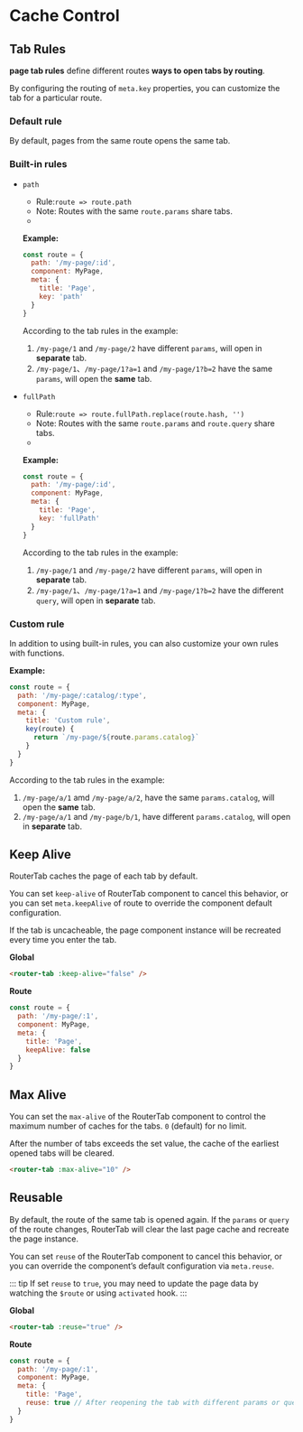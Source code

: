 # Cache Control

## Tab Rules

**page tab rules** define different routes **ways to open tabs by routing**.

By configuring the routing of `meta.key` properties, you can customize the tab for a particular route.

### Default rule

By default, pages from the same route opens the same tab.

### Built-in rules

- `path`

  - Rule:`route => route.path`
  - Note: Routes with the same `route.params` share tabs.
  - <demo-link href="/default/rule/path/a/1"/>

  **Example:**

  ```javascript {6}
  const route = {
    path: '/my-page/:id',
    component: MyPage,
    meta: {
      title: 'Page',
      key: 'path'
    }
  }
  ```

  According to the tab rules in the example:

  1. `/my-page/1` and `/my-page/2` have different `params`, will open in **separate** tab.
  2. `/my-page/1`、`/my-page/1?a=1` and `/my-page/1?b=2` have the same `params`, will open the **same** tab.

- `fullPath`

  - Rule:`route => route.fullPath.replace(route.hash, '')`
  - Note: Routes with the same `route.params` and `route.query` share tabs.
  - <demo-link href="/default/rule/fullPath/a/1"/>

  **Example:**

  ```javascript {6}
  const route = {
    path: '/my-page/:id',
    component: MyPage,
    meta: {
      title: 'Page',
      key: 'fullPath'
    }
  }
  ```

  According to the tab rules in the example:

  1. `/my-page/1` and `/my-page/2` have different `params`, will open in **separate** tab.
  2. `/my-page/1`、`/my-page/1?a=1` and `/my-page/1?b=2` have the different `query`, will open in **separate** tab.

### Custom rule

In addition to using built-in rules, you can also customize your own rules with functions.

**Example:**

```javascript {6,7,8}
const route = {
  path: '/my-page/:catalog/:type',
  component: MyPage,
  meta: {
    title: 'Custom rule',
    key(route) {
      return `/my-page/${route.params.catalog}`
    }
  }
}
```

According to the tab rules in the example:

1. `/my-page/a/1` amd `/my-page/a/2`, have the same `params.catalog`, will open the **same** tab.
2. `/my-page/a/1` and `/my-page/b/1`, have different `params.catalog`, will open in **separate** tab.

## Keep Alive

RouterTab caches the page of each tab by default.

You can set `keep-alive` of RouterTab component to cancel this behavior, or you can set `meta.keepAlive` of route to override the component default configuration.

If the tab is uncacheable, the page component instance will be recreated every time you enter the tab.

**Global**

```html
<router-tab :keep-alive="false" />
```

**Route**

```javascript {6}
const route = {
  path: '/my-page/:1',
  component: MyPage,
  meta: {
    title: 'Page',
    keepAlive: false
  }
}
```

## Max Alive

You can set the `max-alive` of the RouterTab component to control the maximum number of caches for the tabs. `0` (default) for no limit.

After the number of tabs exceeds the set value, the cache of the earliest opened tabs will be cleared.

```html
<router-tab :max-alive="10" />
```

## Reusable

By default, the route of the same tab is opened again. If the `params` or `query` of the route changes, RouterTab will clear the last page cache and recreate the page instance.

You can set `reuse` of the RouterTab component to cancel this behavior, or you can override the component’s default configuration via `meta.reuse`.

::: tip
If set `reuse` to `true`, you may need to update the page data by watching the `$route` or using `activated` hook.
:::

**Global**

```html
<router-tab :reuse="true" />
```

**Route**

```javascript {6}
const route = {
  path: '/my-page/:1',
  component: MyPage,
  meta: {
    title: 'Page',
    reuse: true // After reopening the tab with different params or query, the page will be reused and will not be recreated
  }
}
```

